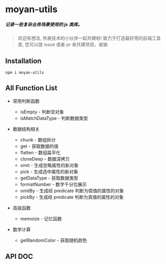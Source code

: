 # moyan-utils

##### 记录一些复杂业务场景使用的 js 类库。

> 欢迎有想法, 热衷技术的小伙伴一起共建啦! 致力于打造最好用的前端工具库, 您可以提 issue 或者 pr 来共建项目，谢谢.

## Installation

```
npm i moyan-utils
```

## All Function List

- 常用判断函数

  - isEmpty - 判断空对象
  - isMatchDataType - 判断数据类型

- 数据结构相关

  - chunk - 数组拆分
  - get - 获取数据的值
  - flatten - 数组扁平化
  - cloneDeep - 数据深拷贝
  - omit - 生成忽略属性的新对象
  - pick - 生成选中属性的新对象
  - getDataType - 获取数据类型
  - formatNumber - 数字千分位展示
  - omitBy - 生成经 predicate 判断为假值的属性的对象
  - pickBy - 生成经 predicate 判断为真值的属性的对象

- 高级函数

  - memoize - 记忆函数

- 数学计算

  - getRandomColor - 获取随机颜色

## API DOC
